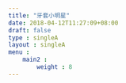 ```yaml
---
title: "牙套小明星"
date: 2018-04-12T11:27:09+08:00
draft: false
type : singleA
layout : singleA
menu : 
    main2 : 
        weight : 8
---
```


